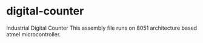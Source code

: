 # digital-counter
Industrial Digital Counter
This assembly file runs on 8051 architecture based atmel microcontroller.
